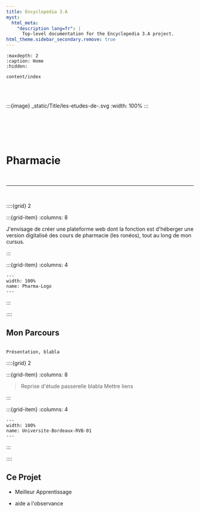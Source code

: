 ```yaml
---
title: Encyclopedia 3.A
myst:
  html_meta:
    "description lang=fr": |
      Top-level documentation for the Encyclopedia 3.A project.
html_theme.sidebar_secondary.remove: true
---
```


```{toctree}
:maxdepth: 2
:caption: Home
:hidden:

content/index
```

<!--Start of Tawk.to Script-->
<script type="text/javascript">
var Tawk_API=Tawk_API||{}, Tawk_LoadStart=new Date();
(function(){
var s1=document.createElement("script"),s0=document.getElementsByTagName("script")[0];
s1.async=true;
s1.src='https://embed.tawk.to/63da4028c2f1ac1e2030c5e3/1go68l7fv';
s1.charset='UTF-8';
s1.setAttribute('crossorigin','*');
s0.parentNode.insertBefore(s1,s0);
})();
</script>
<!--End of Tawk.to Script-->


<br>
<br>

:::{image} _static/Title/les-etudes-de-.svg
:width: 100%
:::

<br>
<br>
<br>
<br>

# Pharmacie

<br>

***

<br>

::::{grid} 2

:::{grid-item}
:columns: 8

<p class="emphase">J'envisage de créer une plateforme web dont la fonction est d'héberger une version digitalisé des cours de pharmacie (les ronéos), tout au long de mon cursus.</p>



:::

:::{grid-item}
:columns: 4

```{figure} _static/Logo/Pharma-Logo.svg
---
width: 100%
name: Pharma-Logo
---

```


:::

::::

## Mon Parcours


```{note}

Présentation, blabla

```

::::{grid} 2

:::{grid-item}
:columns: 8

> Reprise d'étude passerelle blabla
> Mettre liens


:::

:::{grid-item}
:columns: 4

```{figure} _static/Logo/Universite-Bordeaux-RVB-01.png
---
width: 100%
name: Universite-Bordeaux-RVB-01
---

```


:::

::::




## Ce Projet


- Meilleur Apprentissage

- aide a l'observance




